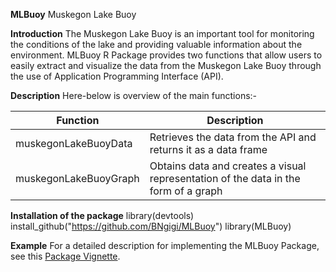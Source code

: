 **MLBuoy**
Muskegon Lake Buoy

**Introduction**
The Muskegon Lake Buoy is an important tool for monitoring the conditions of the lake and providing valuable information about the environment. MLBuoy R Package provides two functions that allow users to easily extract and visualize the data from the Muskegon Lake Buoy through the use of Application Programming Interface (API).

**Description**
Here-below is overview of the main functions:-

| Function | Description |
|----------|----------|
| muskegonLakeBuoyData | Retrieves the data from the API and returns it as a data frame |
| muskegonLakeBuoyGraph | Obtains data and creates a visual representation of the data in the form of a graph |

**Installation of the package**
 library(devtools)
 install_github("https://github.com/BNgigi/MLBuoy")
 library(MLBuoy)

**Example**
For a detailed description for implementing the MLBuoy Package, see this [Package Vignette](https://bngigi.github.io/UMAPgp-R-Package/articles/umapgp-vignette.html).
